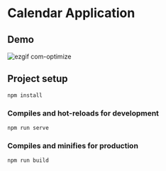 # Calendar Application 

## Demo
![ezgif com-optimize](https://user-images.githubusercontent.com/16463475/29050717-17078b86-7bde-11e7-8840-17cca462e761.gif)
 

## Project setup 
```
npm install
```

### Compiles and hot-reloads for development
```
npm run serve
```

### Compiles and minifies for production
```
npm run build
```

